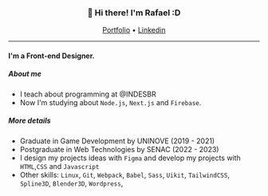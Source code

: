 
<h3 align="center">👋 Hi there! I'm Rafael :D </h3>
<p align="center">
  <a href="https://rafaelr92f.github.io/">Portfolio</a> •
  <a href="https://www.linkedin.com/in/rafaelr92f/">Linkedin</a>
</p>

---

#### I'm a Front-end Designer.

##### About me

- I teach about programming at @INDESBR 
- Now I'm studying about `Node.js`, `Next.js` and `Firebase`.


##### More details

- Graduate in Game Development by UNINOVE (2019 - 2021)
- Postgraduate in Web Technologies by SENAC (2022 - 2023)
- I design my projects ideas with `Figma` and develop my projects with `HTML`,`CSS` and `Javascript`
- Other skills: `Linux`, `Git`, `Webpack`, `Babel`, `Sass`, `Uikit`, `TailwindCSS`, `Spline3D`, `Blender3D`, `Wordpress`, 

